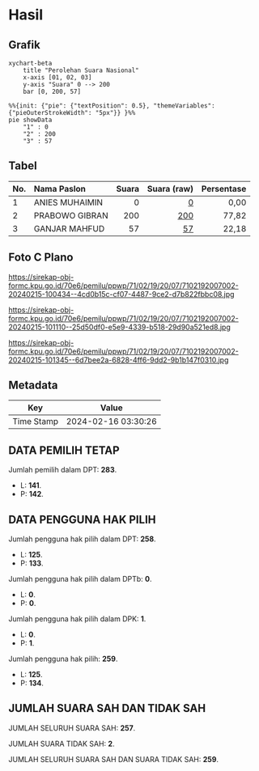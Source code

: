 # Hasil

## Grafik

```mermaid
xychart-beta
    title "Perolehan Suara Nasional"
    x-axis [01, 02, 03]
    y-axis "Suara" 0 --> 200
    bar [0, 200, 57]
```

```mermaid
%%{init: {"pie": {"textPosition": 0.5}, "themeVariables": {"pieOuterStrokeWidth": "5px"}} }%%
pie showData
    "1" : 0
    "2" : 200
    "3" : 57
```

## Tabel

| No. | Nama Paslon    | Suara | Suara (raw) | Persentase |
|:--- |:-------------- | -----:| -----------:| ----------:|
| 1   | ANIES MUHAIMIN | 0     | [0][p-1]    | 0,00       |
| 2   | PRABOWO GIBRAN | 200   | [200][p-2]  | 77,82      |
| 3   | GANJAR MAHFUD  | 57    | [57][p-3]   | 22,18      |


[p-1]: https://github.com/gigit-pemilu/pemilu-2024/blob/main/pilpres/hitung-suara/sub/71-sulawesi-utara/sub/02-minahasa/sub/19-langowan-utara/sub/2007-tempang-tiga/sub/002-tps/sub/paslon-1.txt
[p-2]: https://github.com/gigit-pemilu/pemilu-2024/blob/main/pilpres/hitung-suara/sub/71-sulawesi-utara/sub/02-minahasa/sub/19-langowan-utara/sub/2007-tempang-tiga/sub/002-tps/sub/paslon-2.txt
[p-3]: https://github.com/gigit-pemilu/pemilu-2024/blob/main/pilpres/hitung-suara/sub/71-sulawesi-utara/sub/02-minahasa/sub/19-langowan-utara/sub/2007-tempang-tiga/sub/002-tps/sub/paslon-3.txt

## Foto C Plano

https://sirekap-obj-formc.kpu.go.id/70e6/pemilu/ppwp/71/02/19/20/07/7102192007002-20240215-100434--4cd0b15c-cf07-4487-9ce2-d7b822fbbc08.jpg

https://sirekap-obj-formc.kpu.go.id/70e6/pemilu/ppwp/71/02/19/20/07/7102192007002-20240215-101110--25d50df0-e5e9-4339-b518-29d90a521ed8.jpg

https://sirekap-obj-formc.kpu.go.id/70e6/pemilu/ppwp/71/02/19/20/07/7102192007002-20240215-101345--6d7bee2a-6828-4ff6-9dd2-9b1b147f0310.jpg


## Metadata

| Key        | Value               |
| ---------- | ------------------- |
| Time Stamp | 2024-02-16 03:30:26 |


## DATA PEMILIH TETAP

Jumlah pemilih dalam DPT: **283**.
 * L: **141**.
 * P: **142**.

## DATA PENGGUNA HAK PILIH

Jumlah pengguna hak pilih dalam DPT: **258**.
 * L: **125**.
 * P: **133**.

Jumlah pengguna hak pilih dalam DPTb: **0**.
 * L: **0**.
 * P: **0**.

Jumlah pengguna hak pilih dalam DPK: **1**.
 * L: **0**.
 * P: **1**.

Jumlah pengguna hak pilih: **259**.
 * L: **125**.
 * P: **134**.

## JUMLAH SUARA SAH DAN TIDAK SAH

JUMLAH SELURUH SUARA SAH: **257**.

JUMLAH SUARA TIDAK SAH: **2**.

JUMLAH SELURUH SUARA SAH DAN SUARA TIDAK SAH: **259**.


